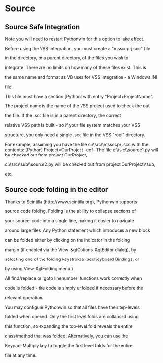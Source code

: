 # Source

## Source Safe Integration


Note you will need to restart Pythonwin for this option to take effect\.


Before using the VSS integration, you must create a "mssccprj\.scc" file 

in the directory, or a parent directory, of the files you wish to 

integrate\. There are no limits on how many of these files exist\. This is 

the same name and format as VB uses for VSS integration - a Windows INI 

file\.


This file must have a section \[Python\] with entry "Project=ProjectName"\. 

The project name is the name of the VSS project used to check the out 

the file\. If the \.scc file is in a parent directory, the correct 

relative VSS path is built - so if your file system matches your VSS 

structure, you only need a single \.scc file in the VSS "root" directory\.

For example, assuming you have the file c:\\\\src\\\\mssccprj\.scc with the contents:
\[Python\]
Project=OurProject
-eof-
The file c:\\\\src\\\\source1\.py will be checked out from project OurProject, 

c:\\\\src\\\\sub\\\\source2\.py will be checked out from project OurProject\\\\sub, 

etc\.

## Source code folding in the editor


Thanks to Scintilla \(http://www\.scintilla\.org\), Pythonwin supports 

source code folding\.  Folding is the ability to collapse sections of 

your source-code into a single line, making it easier to navigate 

around large files\.  Any Python statement which introduces a new block 

can be folded either by clicking on the indicator in the folding 

margin \(if enabled via the View-&gtOptions-&gtEditor dialog\), by 

selecting one of the folding keystrokes \(see[Keyboard Bindings](Keyboard.md#keyboardbindings), or 

by using View-&gtFolding menu\.\)



All find/replace or 'goto linenumber' functions work correctly when 

code is folded - the code is simply unfolded if necessary before the 

relevant operation\.



You may configure Pythonwin so that all files have their top-levels 

folded when opened\.  Only the first level folds are collapsed using 

this function, so expanding the top-level fold reveals the entire 

class/method that was folded\.  Alternatively, you can use the 

Keypad-Multiply key to toggle the first level folds for the entire 

file at any time\.
